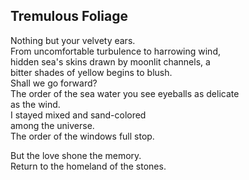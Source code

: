 Tremulous Foliage
-----------------
Nothing but your velvety ears.  
From uncomfortable turbulence to harrowing wind,  
hidden sea's skins drawn by moonlit channels, a  
bitter shades of yellow begins to blush.  
Shall we go forward?  
The order of the sea water you see eyeballs as delicate  
as the wind.  
I stayed mixed and sand-colored  
among the universe.  
The order of the windows full stop.  
  
But the love shone the memory.  
Return to the homeland of the stones.  
